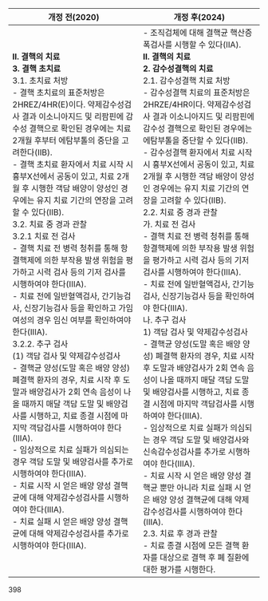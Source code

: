 | 개정 전(2020) | 개정 후(2024) |
|---|---|
| **II. 결핵의 치료**<br/>**3. 결핵 초치료**<br/>3.1. 초치료 처방<br/>- 결핵 초치료의 표준처방은 2HREZ/4HR(E)이다. 약제감수성검사 결과 이소니아지드 및 리팜핀에 감수성 결핵으로 확인된 경우에는 치료 2개월 후부터 에탐부톨의 중단을 고려한다(IIB).<br/>- 결핵 초치료 환자에서 치료 시작 시 흉부X선에서 공동이 있고, 치료 2개월 후 시행한 객담 배양이 양성인 경우에는 유지 치료 기간의 연장을 고려할 수 있다(IIB).<br/>3.2. 치료 중 경과 관찰<br/>3.2.1 치료 전 검사<br/>- 결핵 치료 전 병력 청취를 통해 항결핵제에 의한 부작용 발생 위험을 평가하고 시력 검사 등의 기저 검사를 시행하여야 한다(IIIA).<br/>- 치료 전에 일반혈액검사, 간기능검사, 신장기능검사 등을 확인하고 가임 여성의 경우 임신 여부를 확인하여야 한다(IIIA).<br/>3.2.2. 추구 검사<br/>(1) 객담 검사 및 약제감수성검사<br/>- 결핵균 양성(도말 혹은 배양 양성) 폐결핵 환자의 경우, 치료 시작 후 도말과 배양검사가 2회 연속 음성이 나올 때까지 매달 객담 도말 및 배양검사를 시행하고, 치료 종결 시점에 마지막 객담검사를 시행하여야 한다(IIIA).<br/>- 임상적으로 치료 실패가 의심되는 경우 객담 도말 및 배양검사를 추가로 시행하여야 한다(IIIA).<br/>- 치료 시작 시 얻은 배양 양성 결핵균에 대해 약제감수성검사를 시행하여야 한다(IIIA).<br/>- 치료 실패 시 얻은 배양 양성 결핵균에 대해 약제감수성검사를 추가로 시행하여야 한다(IIIA). | - 조직검체에 대해 결핵균 핵산증폭검사를 시행할 수 있다(IIA).<br/>**II. 결핵의 치료**<br/>**2. 감수성결핵의 치료**<br/>2.1. 감수성결핵 치료 처방<br/>- 감수성결핵 치료의 표준처방은 2HRZE/4HR이다. 약제감수성검사 결과 이소니아지드 및 리팜핀에 감수성 결핵으로 확인된 경우에는 에탐부톨을 중단할 수 있다(IIB).<br/>- 감수성결핵 환자에서 치료 시작 시 흉부X선에서 공동이 있고, 치료 2개월 후 시행한 객담 배양이 양성인 경우에는 유지 치료 기간의 연장을 고려할 수 있다(IIB).<br/>2.2. 치료 중 경과 관찰<br/>가. 치료 전 검사<br/>- 결핵 치료 전 병력 청취를 통해 항결핵제에 의한 부작용 발생 위험을 평가하고 시력 검사 등의 기저 검사를 시행하여야 한다(IIIA).<br/>- 치료 전에 일반혈액검사, 간기능검사, 신장기능검사 등을 확인하여야 한다(IIIA).<br/>나. 추구 검사<br/>1) 객담 검사 및 약제감수성검사<br/>- 결핵균 양성(도말 혹은 배양 양성) 폐결핵 환자의 경우, 치료 시작 후 도말과 배양검사가 2회 연속 음성이 나올 때까지 매달 객담 도말 및 배양검사를 시행하고, 치료 종결 시점에 마지막 객담검사를 시행하여야 한다(IIIA).<br/>- 임상적으로 치료 실패가 의심되는 경우 객담 도말 및 배양검사와 신속감수성검사를 추가로 시행하여야 한다(IIIA).<br/>- 치료 시작 시 얻은 배양 양성 결핵균 뿐만 아니라 치료 실패 시 얻은 배양 양성 결핵균에 대해 약제감수성검사를 시행하여야 한다(IIIA).<br/>2.3. 치료 후 경과 관찰<br/>- 치료 종결 시점에 모든 결핵 환자를 대상으로 결핵 후 폐 질환에 대한 평가를 시행한다. |
<PAGE>398